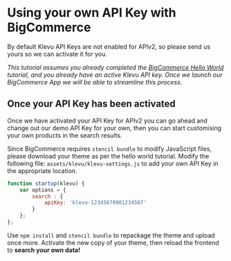 # Using your own API Key with BigCommerce

By default Klevu API Keys are not enabled for APIv2,
so please send us yours so we can activate it for you.

_This tutorial assumes you already completed the
[BigCommerce Hello World](/getting-started/1-hello-world/bigcommerce)
tutorial, and you already have an active Klevu API key.
Once we launch our BigCommerce App we will be able to streamline this process._

## Once your API Key has been activated

Once we have activated your API Key for APIv2 you can go ahead and change out
our demo API Key for your own, then you can start customising your own products
in the search results.

Since BigCommerce requires `stencil bundle` to modify JavaScript files,
please download your theme as per the hello world tutorial. Modify the
following file: `assets/klevu/klevu-settings.js` to add your own API Key
in the appropriate location.

```js
function startup(klevu) {
    var options = {
        search : {
            apiKey: 'klevu-12345678901234567'
        }
    };
};
```

Use `npm install` and `stencil bundle` to repackage the theme and upload once more.
Activate the new copy of your theme, then reload the frontend to **search your own data!**
